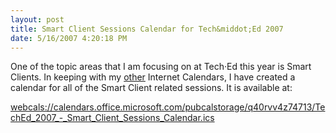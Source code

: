 ```yaml
---
layout: post
title: Smart Client Sessions Calendar for Tech&middot;Ed 2007
date: 5/16/2007 4:20:18 PM
---
```


One of the topic areas that I am focusing on at Tech·Ed this year is Smart Clients. In keeping with my [other](http://geekswithblogs.net/sdorman/archive/2007/05/15/Added-Management-and-Operations-Track-Calendar.aspx) Internet Calendars, I have created a calendar for all of the Smart Client related sessions. It is available at:

[webcals://calendars.office.microsoft.com/pubcalstorage/q40rvv4z74713/TechEd_2007_-_Smart_Client_Sessions_Calendar.ics](webcals://calendars.office.microsoft.com/pubcalstorage/q40rvv4z74713/TechEd_2007_-_Smart_Client_Sessions_Calendar.ics "webcals://calendars.office.microsoft.com/pubcalstorage/q40rvv4z74713/TechEd_2007_-_Smart_Client_Sessions_Calendar.ics")
